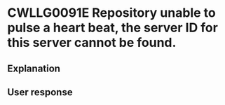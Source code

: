# CWLLG0091E Repository unable to pulse a heart beat, the server ID for this server cannot be found.

## Explanation

## User response